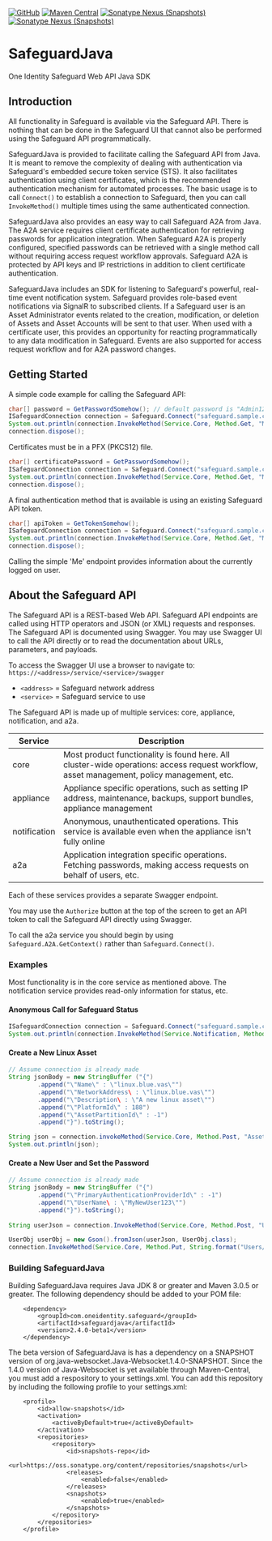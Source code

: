 [![GitHub](https://img.shields.io/github/license/OneIdentity/SafeguardJava.svg)](https://github.com/OneIdentity/SafeguardJava/blob/master/LICENSE)
[![Maven Central](https://maven-badges.herokuapp.com/maven-central/com.oneidentity.safeguard/safeguardjava/badge.svg)](https://maven-badges.herokuapp.com/maven-central/com.oneidentity.safeguard/safeguardjava)
[![Sonatype Nexus (Snapshots)](https://img.shields.io/nexus/r/https/oss.sonatype.org/com.oneidentity.safeguard/safeguardjava.svg)](https://oss.sonatype.org/content/repositories/releases/com/oneidentity/safeguard/safeguardjava/)
[![Sonatype Nexus (Snapshots)](https://img.shields.io/nexus/s/https/oss.sonatype.org/com.oneidentity.safeguard/safeguardjava.svg)](https://oss.sonatype.org/content/repositories/snapshots/com/oneidentity/safeguard/safeguardjava/)

# SafeguardJava

One Identity Safeguard Web API Java SDK

## Introduction

All functionality in Safeguard is available via the Safeguard API. There is
nothing that can be done in the Safeguard UI that cannot also be performed
using the Safeguard API programmatically.

SafeguardJava is provided to facilitate calling the Safeguard API from Java.
It is meant to remove the complexity of dealing with authentication via
Safeguard's embedded secure token service (STS). It also facilitates
authentication using client certificates, which is the recommended
authentication mechanism for automated processes. The basic usage is to call
`Connect()` to establish a connection to Safeguard, then you can call
`InvokeMethod()` multiple times using the same authenticated connection.

SafeguardJava also provides an easy way to call Safeguard A2A from Java. The
A2A service requires client certificate authentication for retrieving passwords
for application integration. When Safeguard A2A is properly configured,
specified passwords can be retrieved with a single method call without
requiring access request workflow approvals. Safeguard A2A is protected by
API keys and IP restrictions in addition to client certificate authentication.

SafeguardJava includes an SDK for listening to Safeguard's powerful, real-time
event notification system. Safeguard provides role-based event notifications
via SignalR to subscribed clients. If a Safeguard user is an Asset Administrator
events related to the creation, modification, or deletion of Assets and Asset
Accounts will be sent to that user. When used with a certificate user, this
provides an opportunity for reacting programmatically to any data modification
in Safeguard. Events are also supported for access request workflow and for
A2A password changes.

## Getting Started

A simple code example for calling the Safeguard API:

```Java
char[] password = GetPasswordSomehow(); // default password is "Admin123"
ISafeguardConnection connection = Safeguard.Connect("safeguard.sample.corp", "local", "Admin", password, null, true);
System.out.println(connection.InvokeMethod(Service.Core, Method.Get, "Me", null, null, null));
connection.dispose();
```

Certificates must be in a PFX (PKCS12) file.

```Java
char[] certificatePassword = GetPasswordSomehow();
ISafeguardConnection connection = Safeguard.Connect("safeguard.sample.corp", "C:\\cert.pfx", certificatePassword, null, true);
System.out.println(connection.InvokeMethod(Service.Core, Method.Get, "Me", null, null, null));
connection.dispose();
```

A final authentication method that is available is using an existing Safeguard API token.

```Java
char[] apiToken = GetTokenSomehow();
ISafeguardConnection connection = Safeguard.Connect("safeguard.sample.corp", apiToken, null, true);
System.out.println(connection.InvokeMethod(Service.Core, Method.Get, "Me", null, null, null));
connection.dispose();
```

Calling the simple 'Me' endpoint provides information about the currently logged
on user.

## About the Safeguard API

The Safeguard API is a REST-based Web API. Safeguard API endpoints are called
using HTTP operators and JSON (or XML) requests and responses. The Safeguard API
is documented using Swagger. You may use Swagger UI to call the API directly or
to read the documentation about URLs, parameters, and payloads.

To access the Swagger UI use a browser to navigate to:
`https://<address>/service/<service>/swagger`

- `<address>` = Safeguard network address
- `<service>` = Safeguard service to use

The Safeguard API is made up of multiple services: core, appliance, notification,
and a2a.

|Service|Description|
|-|-|
|core|Most product functionality is found here. All cluster-wide operations: access request workflow, asset management, policy management, etc.|
|appliance|Appliance specific operations, such as setting IP address, maintenance, backups, support bundles, appliance management|
|notification|Anonymous, unauthenticated operations. This service is available even when the appliance isn't fully online|
|a2a|Application integration specific operations. Fetching passwords, making access requests on behalf of users, etc.|

Each of these services provides a separate Swagger endpoint.

You may use the `Authorize` button at the top of the screen to get an API token
to call the Safeguard API directly using Swagger.

To call the a2a service you should begin by using `Safeguard.A2A.GetContext()` rather than
`Safeguard.Connect()`.

### Examples

Most functionality is in the core service as mentioned above.  The notification service
provides read-only information for status, etc.

#### Anonymous Call for Safeguard Status

```Java
ISafeguardConnection connection = Safeguard.Connect("safeguard.sample.corp", null, false);
System.out.println(connection.InvokeMethod(Service.Notification, Method.Get, "Status", null, null, null));
```

#### Create a New Linux Asset

```Java
// Assume connection is already made
String jsonBody = new StringBuffer ("{")
        .append("\"Name\" : \"linux.blue.vas\"")
        .append("\"NetworkAddress\ : \"linux.blue.vas\"")
        .append("\"Description\ : \"A new linux asset\"")
        .append("\"PlatformId\" : 188")
        .append("\"AssetPartitionId\" : -1")
        .append("}").toString();

String json = connection.invokeMethod(Service.Core, Method.Post, "Assets", jsonBody, null, null);
System.out.println(json);
```
#### Create a New User and Set the Password
```Java
// Assume connection is already made
String jsonBody = new StringBuffer ("{")
        .append("\"PrimaryAuthenticationProviderId\" : -1")
        .append("\"UserName\ : \"MyNewUser123\"")
        .append("}").toString();
        
String userJson = connection.InvokeMethod(Service.Core, Method.Post, "Users", jsonBody, null, null);

UserObj userObj = new Gson().fromJson(userJson, UserObj.class);
connection.InvokeMethod(Service.Core, Method.Put, String.format("Users/%s/Password", userObj.Id), "{\"MyNewUser123\"}");
```
### Building SafeguardJava

Building SafeguardJava requires Java JDK 8 or greater and Maven 3.0.5 or greater.  The following dependency should be added to your POM file:

        <dependency>
            <groupId>com.oneidentity.safeguard</groupId>
            <artifactId>safeguardjava</artifactId>
            <version>2.4.0-beta1</version>
        </dependency>    

The beta version of SafeguardJava is has a dependency on a SNAPSHOT version of org.java-websocket.Java-Websocket.1.4.0-SNAPSHOT.  Since the 1.4.0 version of Java-Websocket is yet available through Maven-Central, you must add a respository to your settings.xml.  You can add this repository by including the following profile to your settings.xml:

        <profile>
            <id>allow-snapshots</id>
            <activation>
                <activeByDefault>true</activeByDefault>
            </activation>
            <repositories>
                <repository>
                    <id>snapshots-repo</id>
                    <url>https://oss.sonatype.org/content/repositories/snapshots</url>
                    <releases>
                        <enabled>false</enabled>
                    </releases>
                    <snapshots>
                        <enabled>true</enabled>
                    </snapshots>
                </repository>
            </repositories>
        </profile>

